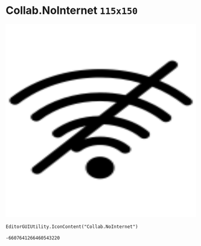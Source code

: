 # Collab.NoInternet `115x150`
<img src="/img/Collab.NoInternet.png" width=512 height=512>

``` CSharp
EditorGUIUtility.IconContent("Collab.NoInternet")
```
```
-6607641266460543220
```
